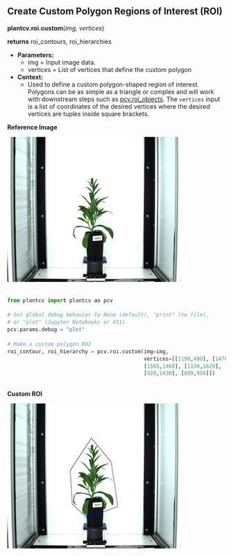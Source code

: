 ## Create Custom Polygon Regions of Interest (ROI) 

**plantcv.roi.custom**(*img, vertices*)

**returns** roi_contours, roi_hierarchies

- **Parameters:**
    - img            = Input image data.
    - vertices       = List of vertices that define the custom polygon
- **Context:**
    - Used to define a custom polygon-shaped region of interest. Polygons 
    can be as simple as a triangle or complex and will work with downstream 
    steps such as [pcv.roi_objects](roi_objects.md). The `vertices` input 
    is a list of coordinates of the desired vertices where the desired vertices 
    are tuples inside square brackets. 

**Reference Image**

![Screenshot](img/documentation_images/roi_custom/rgb_img.jpg)

```python

from plantcv import plantcv as pcv

# Set global debug behavior to None (default), "print" (to file), 
# or "plot" (Jupyter Notebooks or X11)
pcv.params.debug = "plot"

# Make a custom polygon ROI
roi_contour, roi_hierarchy = pcv.roi.custom(img=img, 
                                            vertices=[[1190,490], [1470,830], 
                                            [1565,1460], [1130,1620], 
                                            [920,1430], [890,950]])
                                      
```

**Custom ROI**

![Screenshot](img/documentation_images/roi_custom/custom_roi.jpg)


